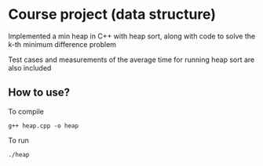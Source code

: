 # Course project (data structure)
Implemented a min heap in C++ with heap sort, along with code to solve the k-th minimum difference problem

Test cases and measurements of the average time for running heap sort are also included

## How to use?
To compile

```g++ heap.cpp -o heap```

To run

```./heap```
